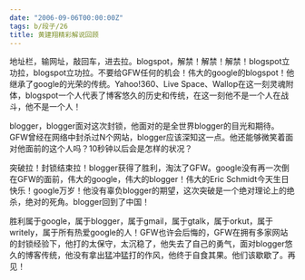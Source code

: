 ```yaml
---
date: "2006-09-06T00:00:00Z"
tags: b/段子/26
title: 黄建翔精彩解说回顾
---
```


地址栏，输网址，敲回车，进去拉。blogspot，解禁！解禁！解禁！blogspot立功拉，blogspot立功拉。不要给GFW任何的机会！伟大的google的blogspot！他继承了google的光荣的传统。Yahoo!360、Live Space、Wallop在这一刻灵魂附体，blogspot一个人代表了博客悠久的历史和传统，在这一刻他不是一个人在战斗，他不是一个人！

blogger，blogger面对这次封锁，他面对的是全世界blogger的目光和期待。GFW曾经在网络中封杀过N个网站，blogger应该深知这一点。他还能够微笑着面对他面前的这个人吗？10秒钟以后会是怎样的状况？

突破拉！封锁结束拉！blogger获得了胜利，淘汰了GFW。google没有再一次倒在GFW的面前，伟大的google，伟大的blogger！伟大的Eric Schmidt今天生日快乐！google万岁！他没有辜负blogger的期望，这次突破是一个绝对理论上的绝杀，绝对的死角。blogger回到了中国！

胜利属于google，属于blogger，属于gmail，属于gtalk，属于orkut，属于writely，属于所有热爱google的人！GFW也许会后悔的，GFW在拥有多家网站的封锁经验下，他打的太保守，太沉稳了，他失去了自己的勇气，面对blogger悠久的博客传统，他没有拿出猛冲猛打的作风，他终于自食其果。他们该歇歇了。再见！
